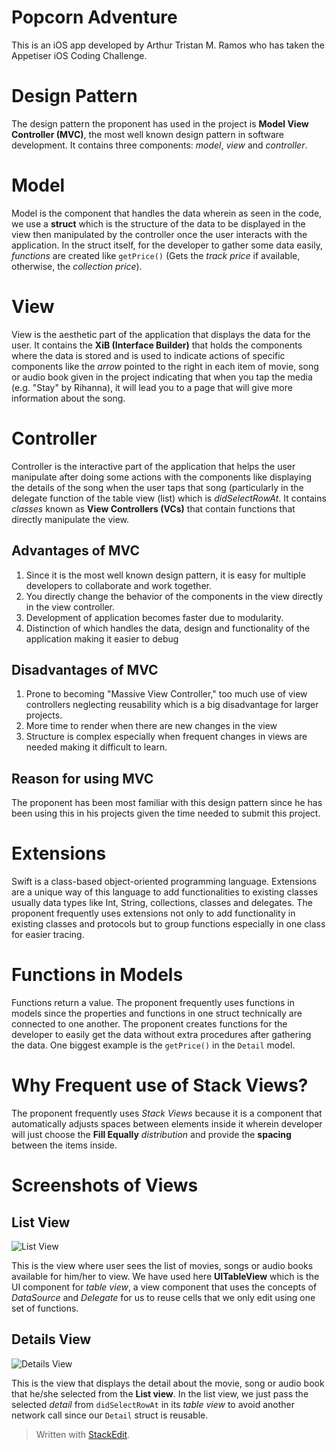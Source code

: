 # Popcorn Adventure
This is an iOS app developed by Arthur Tristan M. Ramos who has taken the Appetiser iOS Coding Challenge.

# Design Pattern
The design pattern the proponent has used in the project is **Model View Controller (MVC)**, the most well known design pattern in software development. It contains three components: *model*, *view* and *controller*.

# Model
Model is the component that handles the data wherein as seen in the code, we use a **struct** which is the structure of the data to be displayed in the view then manipulated by the controller once the user interacts with the application. In the struct itself, for the developer to gather some data easily, *functions* are created like `getPrice()` (Gets the *track price* if available, otherwise, the *collection price*).

# View
View is the aesthetic part of the application that displays the data for the user. It contains the **XiB (Interface Builder)** that holds the components where the data is stored and is used to indicate actions of specific components like the *arrow* pointed to the right in each item of movie, song or audio book given in the project indicating that when you tap the media (e.g. "Stay" by Rihanna), it will lead you to a page that will give more information about the song.

# Controller
Controller is the interactive part of the application that helps the user manipulate after doing some actions with the components like displaying the details of the song when the user taps that song (particularly in the delegate function of the table view (list) which is *didSelectRowAt*. It contains *classes* known as **View Controllers (VCs)** that contain functions that directly manipulate the view.

## Advantages of MVC

 1. Since it is the most well known design pattern, it is easy for multiple developers to collaborate and work together.
 2. You directly change the behavior of the components in the view directly in the view controller.
 3. Development of application becomes faster due to modularity.
 4. Distinction of which handles the data, design and functionality of the application making it easier to debug

## Disadvantages of MVC

 1. Prone to becoming "Massive View Controller," too much use of view controllers neglecting reusability which is a big disadvantage for larger projects.
 2. More time to render when there are new changes in the view
 3. Structure is complex especially when frequent changes in views are needed making it difficult to learn.

## Reason for using MVC
The proponent has been most familiar with this design pattern since he has been using this in his projects given the time needed to submit this project.

# Extensions
Swift is a class-based object-oriented programming language. Extensions are a unique way of this language to add functionalities to existing classes usually data types like Int, String, collections, classes and delegates. 
The proponent frequently uses extensions not only to add functionality in existing classes and protocols but to group functions especially in one class for easier tracing.

# Functions in Models
Functions return a value. The proponent frequently uses functions in models since the properties and functions in one struct technically are connected to one another. The proponent creates functions for the developer to easily get the data without extra procedures after gathering the data. One biggest example is the `getPrice()` in the 	`Detail` model.

# Why Frequent use of Stack Views?
The proponent frequently uses *Stack Views* because it is a component that automatically adjusts spaces between elements inside it wherein developer will just choose the **Fill Equally** *distribution* and provide the **spacing** between the items inside.

# Screenshots of Views

## List View
![List View](https://github.com/dev-arthur-g20r/popcorn-adventure/blob/main/Screenshots/List%20View.png)

This is the view where user sees the list of movies, songs or audio books available for him/her to view. We have used here **UITableView** which is the UI component for *table view*, a view component that uses the concepts of *DataSource* and *Delegate* for us to reuse cells that we only edit using one set of functions. 

## Details View
![Details View](https://github.com/dev-arthur-g20r/popcorn-adventure/blob/main/Screenshots/Detail%20View.png)

This is the view that displays the detail about the movie, song or audio book that he/she selected from the **List view**. In the list view, we just pass the selected *detail* from `didSelectRowAt` in its *table view* to avoid another network call since our `Detail` struct is reusable.


	

> Written with [StackEdit](https://stackedit.io/).
